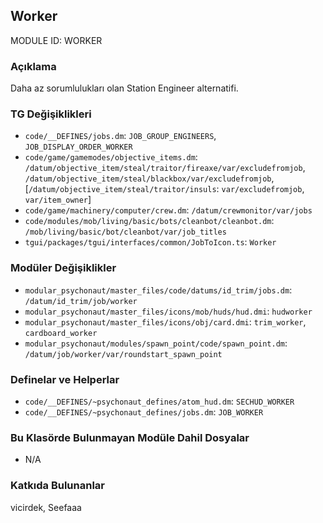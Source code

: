## Worker

MODULE ID: WORKER

### Açıklama

Daha az sorumlulukları olan Station Engineer alternatifi.

### TG Değişiklikleri

- `code/__DEFINES/jobs.dm`: `JOB_GROUP_ENGINEERS`, `JOB_DISPLAY_ORDER_WORKER`
- `code/game/gamemodes/objective_items.dm`: `/datum/objective_item/steal/traitor/fireaxe/var/excludefromjob`, `/datum/objective_item/steal/blackbox/var/excludefromjob`, [`/datum/objective_item/steal/traitor/insuls`: `var/excludefromjob`, `var/item_owner`]
- `code/game/machinery/computer/crew.dm`: `/datum/crewmonitor/var/jobs`
- `code/modules/mob/living/basic/bots/cleanbot/cleanbot.dm`: `/mob/living/basic/bot/cleanbot/var/job_titles`
- `tgui/packages/tgui/interfaces/common/JobToIcon.ts`: `Worker`

### Modüler Değişiklikler

- `modular_psychonaut/master_files/code/datums/id_trim/jobs.dm`: `/datum/id_trim/job/worker`
- `modular_psychonaut/master_files/icons/mob/huds/hud.dmi`: `hudworker`
- `modular_psychonaut/master_files/icons/obj/card.dmi`: `trim_worker`, `cardboard_worker`
- `modular_psychonaut/modules/spawn_point/code/spawn_point.dm`: `/datum/job/worker/var/roundstart_spawn_point`

### Definelar ve Helperlar

- `code/__DEFINES/~psychonaut_defines/atom_hud.dm`: `SECHUD_WORKER`
- `code/__DEFINES/~psychonaut_defines/jobs.dm`: `JOB_WORKER`

### Bu Klasörde Bulunmayan Modüle Dahil Dosyalar

- N/A

### Katkıda Bulunanlar

vicirdek, Seefaaa <!-- 😃 -->
